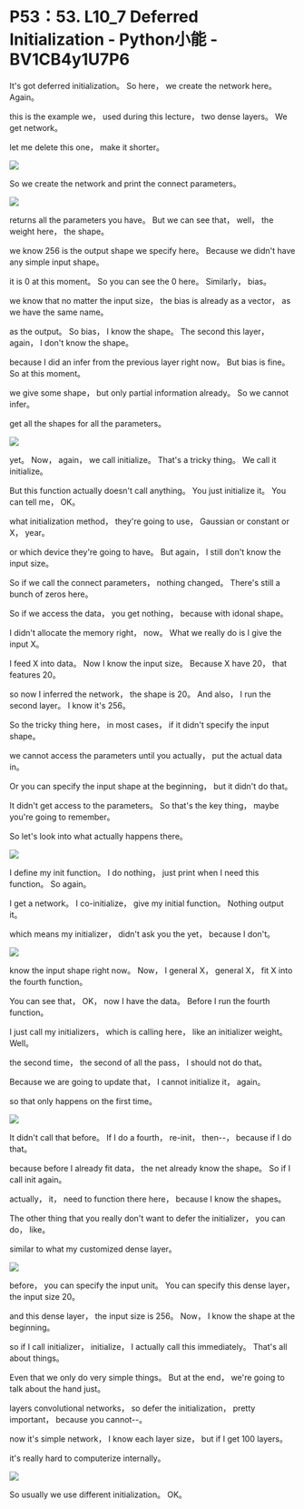 # P53：53. L10_7 Deferred Initialization - Python小能 - BV1CB4y1U7P6

 It's got deferred initialization。 So here， we create the network here。 Again。

 this is the example we， used during this lecture， two dense layers。 We get network。

 let me delete this one， make it shorter。

![](img/141b501c8fe5151066a25695134ca247_1.png)

 So we create the network and print the connect parameters。



![](img/141b501c8fe5151066a25695134ca247_3.png)

 returns all the parameters you have。 But we can see that， well， the weight here， the shape。

 we know 256 is the output shape we specify here。 Because we didn't have any simple input shape。

 it is 0 at this moment。 So you can see the 0 here。 Similarly， bias。

 we know that no matter the input size， the bias is already as a vector， as we have the same name。

 as the output。 So bias， I know the shape。 The second this layer， again， I don't know the shape。

 because I did an infer from the previous layer right now。 But bias is fine。 So at this moment。

 we give some shape， but only partial information already。 So we cannot infer。

 get all the shapes for all the parameters。

![](img/141b501c8fe5151066a25695134ca247_5.png)

 yet。 Now， again， we call initialize。 That's a tricky thing。 We call it initialize。

 But this function actually doesn't call anything。 You just initialize it。 You can tell me， OK。

 what initialization method， they're going to use， Gaussian or constant or X， year。

 or which device they're going to have。 But again， I still don't know the input size。

 So if we call the connect parameters， nothing changed。 There's still a bunch of zeros here。

 So if we access the data， you get nothing， because with idonal shape。

 I didn't allocate the memory right， now。 What we really do is I give the input X。

 I feed X into data。 Now I know the input size。 Because X have 20， that features 20。

 so now I inferred the network， the shape is 20。 And also， I run the second layer。 I know it's 256。

 So the tricky thing here， in most cases， if it didn't specify the input shape。

 we cannot access the parameters until you actually， put the actual data in。

 Or you can specify the input shape at the beginning， but it didn't do that。

 It didn't get access to the parameters。 So that's the key thing， maybe you're going to remember。

 So let's look into what actually happens there。

![](img/141b501c8fe5151066a25695134ca247_7.png)

 I define my init function。 I do nothing， just print when I need this function。 So again。

 I get a network。 I co-initialize， give my initial function。 Nothing output it。

 which means my initializer， didn't ask you the yet， because I don't。



![](img/141b501c8fe5151066a25695134ca247_9.png)

 know the input shape right now。 Now， I general X， general X， fit X into the fourth function。

 You can see that， OK， now I have the data。 Before I run the fourth function。

 I just call my initializers， which is calling here， like an initializer weight。 Well。

 the second time， the second of all the pass， I should not do that。

 Because we are going to update that， I cannot initialize it， again。

 so that only happens on the first time。

![](img/141b501c8fe5151066a25695134ca247_11.png)

 It didn't call that before。 If I do a fourth， re-init， then--， because if I do that。

 because before I already fit data， the net already know the shape。 So if I call init again。

 actually， it， need to function there here， because I know the shapes。

 The other thing that you really don't want to defer the initializer， you can do， like。

 similar to what my customized dense layer。

![](img/141b501c8fe5151066a25695134ca247_13.png)

 before， you can specify the input unit。 You can specify this dense layer， the input size 20。

 and this dense layer， the input size is 256。 Now， I know the shape at the beginning。

 so if I call initializer， initialize， I actually call this immediately。 That's all about things。

 Even that we only do very simple things。 But at the end， we're going to talk about the hand just。

 layers convolutional networks， so defer the initialization， pretty important， because you cannot--。

 now it's simple network， I know each layer size， but if I get 100 layers。

 it's really hard to computerize internally。

![](img/141b501c8fe5151066a25695134ca247_15.png)

 So usually we use different initialization。 OK。